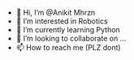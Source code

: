 - 👋 Hi, I’m @Anikit Mhrzn
- 👀 I’m interested in Robotics
- 🌱 I’m currently learning Python
- 💞️ I’m looking to collaborate on ...
- 📫 How to reach me (PLZ dont)


<!---
SpiritKingXD/SpiritKingXD is a ✨ special ✨ repository because its `README.md` (this file) appears on your GitHub profile.
You can click the Preview link to take a look at your changes.
--->
